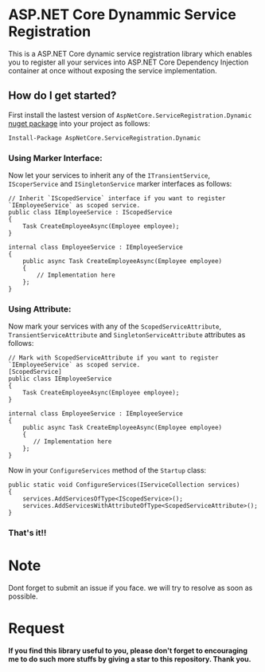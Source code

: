 # ASP.NET Core Dynammic Service Registration

This is a ASP.NET Core dynamic service registration library which enables you to register all your services into ASP.NET Core Dependency Injection container at once without exposing the service implementation.

## How do I get started?

First install the lastest version of `AspNetCore.ServiceRegistration.Dynamic` [nuget package](https://www.nuget.org/packages/AspNetCore.ServiceRegistration.Dynamic) into your project as follows:
 
    Install-Package AspNetCore.ServiceRegistration.Dynamic
    
### Using Marker Interface:

Now let your services to inherit any of the `ITransientService`, `IScoperService` and `ISingletonService` marker interfaces as follows:
 
    // Inherit `IScopedService` interface if you want to register `IEmployeeService` as scoped service.
    public class IEmployeeService : IScopedService
    {
        Task CreateEmployeeAsync(Employee employee);
    }
        
    internal class EmployeeService : IEmployeeService 
    {
        public async Task CreateEmployeeAsync(Employee employee)
        {
            // Implementation here
        };
    }
        
 ### Using Attribute:

Now mark your services with any of the `ScopedServiceAttribute`, `TransientServiceAttribute` and `SingletonServiceAttribute` attributes as follows:
 
    // Mark with ScopedServiceAttribute if you want to register `IEmployeeService` as scoped service.
    [ScopedService]
    public class IEmployeeService
    {
        Task CreateEmployeeAsync(Employee employee);
    }
        
    internal class EmployeeService : IEmployeeService 
    {
        public async Task CreateEmployeeAsync(Employee employee)
        {
           // Implementation here
        };
    }
        
  Now in your `ConfigureServices` method of the `Startup` class:
  
    public static void ConfigureServices(IServiceCollection services)
    {
        services.AddServicesOfType<IScopedService>();
        services.AddServicesWithAttributeOfType<ScopedServiceAttribute>();
    }
       
  ### That's it!!
  
  # Note
   
   Dont forget to submit an issue if you face. we will try to resolve as soon as possible.
   
  # Request
   
   **If you find this library useful to you, please don't forget to encouraging me to do such more stuffs by giving a star to this repository. Thank you.**

